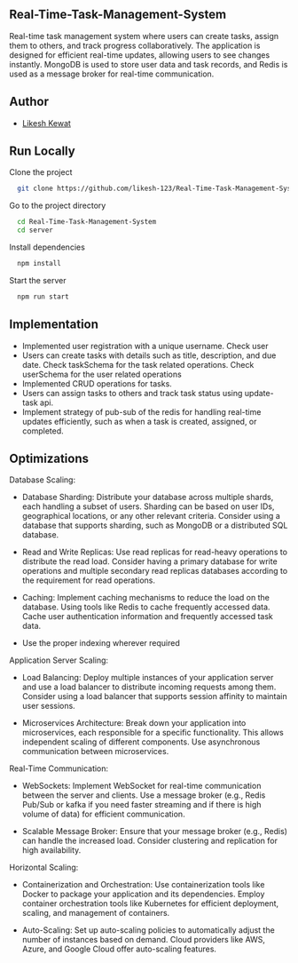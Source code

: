 ## Real-Time-Task-Management-System

Real-time task management system where users can create tasks, assign them to others, and track progress collaboratively. The application is designed for efficient real-time updates, allowing users to see changes instantly. MongoDB is used to store user data and task records, and Redis is used as a message broker for real-time communication.
## Author

- [Likesh Kewat](https://github.com/likesh-123/Real-Time-Task-Management-System)


## Run Locally

Clone the project

```bash
  git clone https://github.com/likesh-123/Real-Time-Task-Management-System.git
```

Go to the project directory

```bash
  cd Real-Time-Task-Management-System
  cd server
```

Install dependencies

```bash
  npm install
```

Start the server

```bash
  npm run start
```


## Implementation

- Implemented user registration with a unique username. Check user
- Users can create tasks with details such as title, description, and due date. Check taskSchema for the task related operations. Check userSchema for the user related operations
- Implemented CRUD operations for tasks.
- Users can assign tasks to others and track task status using update-task api.
- Implement strategy of pub-sub of the redis for handling real-time updates efficiently, such as when a task is created, assigned, or completed.
## Optimizations

Database Scaling:

- Database Sharding: Distribute your database across multiple shards, each handling a subset of users. Sharding can be based on user IDs, geographical locations, or any other relevant criteria. Consider using a database that supports sharding, such as MongoDB or a distributed SQL database.

- Read and Write Replicas: Use read replicas for read-heavy operations to distribute the read load. Consider having a primary database for write operations and multiple secondary read replicas databases according to the requirement for read operations.

- Caching: Implement caching mechanisms to reduce the load on the database. Using tools like Redis to cache frequently accessed data. Cache user authentication information and frequently accessed task data.

- Use the proper indexing wherever required

Application Server Scaling:

- Load Balancing: Deploy multiple instances of your application server and use a load balancer to distribute incoming requests among them. Consider using a load balancer that supports session affinity to maintain user sessions.

- Microservices Architecture: Break down your application into microservices, each responsible for a specific functionality. This allows independent scaling of different components. Use asynchronous communication between microservices.


Real-Time Communication:
- WebSockets: Implement WebSocket for real-time communication between the server and clients. Use a message broker (e.g., Redis Pub/Sub or kafka if you need faster streaming and if there is high volume of data) for efficient communication.

- Scalable Message Broker: Ensure that your message broker (e.g., Redis) can handle the increased load. Consider clustering and replication for high availability.

Horizontal Scaling:

- Containerization and Orchestration: Use containerization tools like Docker to package your application and its dependencies. Employ container orchestration tools like Kubernetes for efficient deployment, scaling, and management of containers.

- Auto-Scaling: Set up auto-scaling policies to automatically adjust the number of instances based on demand. Cloud providers like AWS, Azure, and Google Cloud offer auto-scaling features.